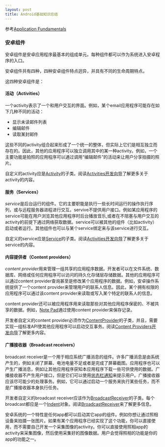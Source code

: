 ```yaml
---
layout: post
title: Android基础知识总结
---
```


参考[Application Fundamentals](http://developer.android.com/guide/components/fundamentals.html)

### 安卓组件

安卓组件是安卓应用程序最基本的组成单元。每种组件都可以作为系统进入安卓程序的入口。

安卓组件共有四种，四种安卓组件特点迥异，并具有不同的生命周期特点。

这四种安卓组件是：

#### 活动（Activities）

一个activity表示了一个和用户交互的界面。例如，某个email应用程序可能存在如下几种不同的活动：

- 显示未读邮件列表
- 编辑邮件
- 读取某封邮件

这些不同的activity组合起来形成了一个统一的整体，但实际上它们是相互独立而存在的。因此，其他的应用程序可以独立调用其中的某一种activity。例如，一个主要功能是拍照的应用程序可以通过调用“编辑邮件”的活动来让用户分享拍摄的照片。

自定义的activity应是[Activity](http://developer.android.com/reference/android/app/Activity.html)的子类。阅读[Activities开发向导](http://developer.android.com/guide/components/activities.html)了解更多关于activity的内容。

#### 服务（Services）

*service*是后台运行的组件。它的主要职能是执行一些长时间运行的操作执行序列，或与远程服务器进程进行交互。servive不提供用户接口。例如某应用程序的service可能在用户浏览其他应用程序时后台播放音乐,或者在不阻塞与用户交互的activity的前提下通过网络获取数据。service可以被其他的组件（比如activity）启动或者运行。其他组件也可以与某个service绑定来与该service进行交互。

自定义的service应是[Service](http://developer.android.com/reference/android/app/Service.html)的子类。阅读[Activities开发向导](http://developer.android.com/guide/components/services.html)了解更多关于service的内容。

#### 内容提供者（Content providers）

*content provider*用来管理一组共享的应用程序数据。开发者可以在文件系统、数据库、网络或任何应用程序可以访问的持久化存储层存储数据。其他的应用程序可以通过content provider查询甚至是修改某个应用程序的数据。例如，安卓操作系统提供了一个content provider来管理用户的联系人信息。因此，某个拥有权限的应用程序可以通过该content provider来读取或写入某个特定的联系人的信息。

content provider还可以被应用程序用来读取那些对其他应用程序保密的、不被共享的数据。例如，[Note Pad](http://developer.android.com/samples/index.html)通过使用content provider来保存记录。

开发者自定义的content provider必须作为[ContentProvider](http://developer.android.com/reference/android/content/ContentProvider.html)的子类，并且，需要实现一组标准API使其他应用程序可以启动交互事务。阅读[Content Providers开发向导](http://developer.android.com/guide/topics/providers/content-providers.html)了解更多内容。

#### 广播接收器（Broadcast receivers）

broadcast receiver是一个用于相应系统广播消息的组件。许多广播消息是由系统产生的，例如关闭了屏幕、电池电量不足或者是完成了屏幕截图。应用程序也可以产生广播消息，例如让其他应用程序获知本应用程序下载一些可供使用的数据。广播接收器不产生用户接口，但是它们可以使用[状态栏通知](http://developer.android.com/guide/topics/ui/notifiers/notifications.html)来提示用户。广播接收器应该尽可能少的处理事务。例如，它可以通过启动一个服务来执行某些任务，而不是广播接收器本身执行任务。

开发者自定义的broadcast receiver应该作为[BroadcastReceiver](http://developer.android.com/reference/android/content/BroadcastReceiver.html)的子类。每个broadcast都应是一个[Indent](http://developer.android.com/reference/android/content/Intent.html)对象。阅读[BroadcastReceiver](http://developer.android.com/reference/android/content/BroadcastReceiver.html)来了解更多信息。

安卓系统的一个特性是任何app都可以启动其它app的组件。例如你想让通过照相设备来拍摄一张图片。如果有某个应用程序已经实现了这个功能，你可以直接使用，而不需要自己开发一个采集图像的activity。你可以直接使用照相app的activity来采集图像，然后使用采集好的图像数据。用户会觉得照相的功能是你的app的功能之一。
